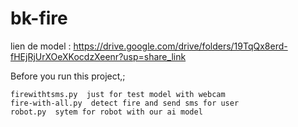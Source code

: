 # bk-fire
lien de model : https://drive.google.com/drive/folders/19TqQx8erd-fHEjRjUrXOeXKocdzXeenr?usp=share_link


Before you run this project,;
```
firewithtsms.py  just for test model with webcam
fire-with-all.py  detect fire and send sms for user
robot.py  sytem for robot with our ai model
```



